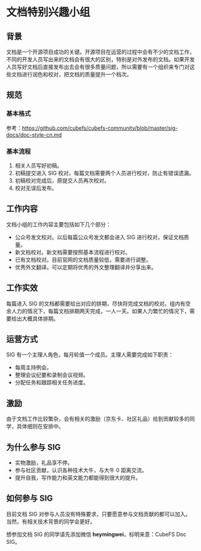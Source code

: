 # 文档特别兴趣小组

## 背景
文档是一个开源项目成功的关键。开源项目在运营的过程中会有不少的文档工作，不同的开发人员写出来的文档会有很大的区别，特别是对外发布的文档。如果开发人员写好文档后直接发布出去会有很多质量问题，所以需要有一个组织来专门对这些文档进行润色和校对，把文档的质量提升一个档次。

## 规范
### 基本格式
参考：https://github.com/cubefs/cubefs-community/blob/master/sig-docs/doc-style-cn.md

### 基本流程
1. 相关人员写好初稿。
2. 初稿提交进入 SIG 校对，每篇文档需要两个人员进行校对，防止有错误遗漏。
3. 初稿校对完成后，原提交人员再次校对。
4. 校对无误后发布。

## 工作内容
文档小组的工作内容主要包括如下几个部分：
- 公众号发文校对。以后每篇公众号发文都会进入 SIG 进行校对，保证文档质量。
- 新文档校对。新文档需要按照基本流程进行校对。
- 已有文档校对。目前官网的文档质量较低，需要进行调整。
- 优秀外文翻译。可以定期将优秀的外文整理翻译并分享出来。

## 工作实效
每篇进入 SIG 的文档都需要给出对应的排期，尽快将完成文档的校对。组内有空余人力的情况下，每篇文档排期两天完成，一人一天。如果人力繁忙的情况下，需要给出大概具体排期。

## 运营方式
SIG 有一个主理人角色，每月轮值一个成员。主理人需要完成如下职责：
- 每周主持例会。
- 整理会议纪要和录制会议视频。
- 分配任务和跟踪相关任务进度。

## 激励
由于文档工作比较繁杂，会有相关的激励（京东卡、社区礼品）给到贡献较多的同学，具体细则在安排中。

## 为什么参与 SIG
- 实物激励，礼品享不停。
- 参与社区贡献，认识各种技术大牛，与大牛 0 距离交流。
- 提升自我，写作能力和英文能力都能得到很大的提升。

## 如何参与 SIG
目前文档 SIG 对参与人员没有特殊要求，只要愿意参与文档贡献的都可以加入。当然，有相关技术背景的同学会更好。

想参加文档 SIG 的同学请先添加微信 **heymingwei**，标明来意：CubeFS Doc SIG。